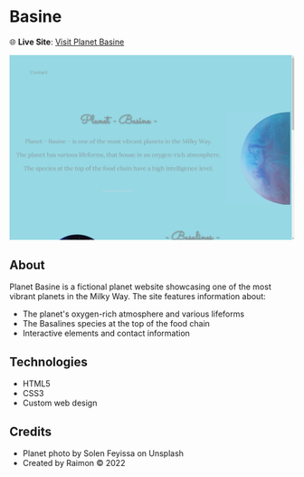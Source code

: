 # Basine

🌐 **Live Site**: [Visit Planet Basine](https://raimonvibe.github.io/Basine/)

![Planet Basine Website](images/website-preview.png)

## About

Planet Basine is a fictional planet website showcasing one of the most vibrant planets in the Milky Way. The site features information about:

- The planet's oxygen-rich atmosphere and various lifeforms
- The Basalines species at the top of the food chain
- Interactive elements and contact information

## Technologies

- HTML5
- CSS3
- Custom web design

## Credits

- Planet photo by Solen Feyissa on Unsplash
- Created by Raimon © 2022
